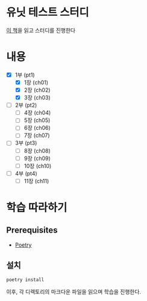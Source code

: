 # 유닛 테스트 스터디

[이 책](https://www.yes24.com/Product/Goods/104084175)을 읽고 스터디를 진행한다

# 내용

- [x] 1부 (pt1)
    - [x] 1장 (ch01)
    - [x] 2장 (ch02)
    - [x] 3장 (ch03)
- [ ] 2부 (pt2)
    - [ ] 4장 (ch04)
    - [ ] 5장 (ch05)
    - [ ] 6장 (ch06)
    - [ ] 7장 (ch07)
- [ ] 3부 (pt3)
    - [ ] 8장 (ch08)
    - [ ] 9장 (ch09)
    - [ ] 10장 (ch10)
- [ ] 4부 (pt4)
    - [ ] 11장 (ch11)

# 학습 따라하기

## Prerequisites

- [Poetry](https://python-poetry.org/)

## 설치

```shell
poetry install
```

이후, 각 디렉토리의 마크다운 파일을 읽으며 학습을 진행한다.
